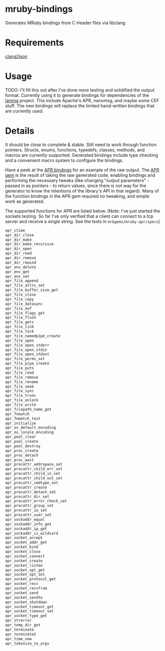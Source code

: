 # mruby-bindings
Generates MRuby bindings from C Header files via libclang

# Requirements
[clang2json](https://github.com/jbreeden/clang2json)

# Usage
TODO: I'll fill this out after I've done more testing and solidified the output format.
Currently using it to generate bindings for dependencies of the [lamina](https://github.com/jbreeden/lamina) project.
This include Apache's APR, nanomsg, and maybe some CEF stuff. The new bindings will replace the limited hand-written
bindings that are currently used.

# Details

It should be close to complete & stable. Still need to work through function pointers. Structs, enums, functions, typedefs,
classes, methods, and macros are currently supported. Generated bindings include type checking and a convenient macro system to configure the bindings.

Have a peek at the [APR bindings](https://github.com/jbreeden/mruby-bindings/tree/master/apr_bindings) for an example of the raw output. The [APR gem](https://github.com/jbreeden/mruby-apr) is the result of taking the raw generated code, enabling bindings and performing the necessary tweaks (like changing "output parameters" - passed in as pointers - to return values, since there is not way for the generator to know the intentions of the library's API in that regard). Many of the function bindings in the APR gem required no tweaking, and simple work as generated.

The supported functions for APR are listed below. (Note: I've just started the sockets testing. So far I've only verified that a client can connect to a tcp server and receive a single string. See the tests in `mrbgems/mruby-apr/specs`)

```Ruby
apr_ctime
apr_dir_close
apr_dir_make
apr_dir_make_recursive
apr_dir_open
apr_dir_read
apr_dir_remove
apr_dir_rewind
apr_env_delete
apr_env_get
apr_env_set
apr_file_append
apr_file_attrs_set
apr_file_buffer_size_get
apr_file_close
apr_file_copy
apr_file_datasync
apr_file_eof
apr_file_flags_get
apr_file_flush
apr_file_gets
apr_file_link
apr_file_lock
apr_file_namedpipe_create
apr_file_open
apr_file_open_stderr
apr_file_open_stdin
apr_file_open_stdout
apr_file_perms_set
apr_file_pipe_create
apr_file_puts
apr_file_read
apr_file_remove
apr_file_rename
apr_file_seek
apr_file_sync
apr_file_trunc
apr_file_unlock
apr_file_write
apr_filepath_name_get
apr_fnmatch
apr_fnmatch_test
apr_initialize
apr_os_default_encoding
apr_os_locale_encoding
apr_pool_clear
apr_pool_create
apr_pool_destroy
apr_proc_create
apr_proc_detach
apr_proc_wait
apr_procattr_addrspace_set
apr_procattr_child_err_set
apr_procattr_child_in_set
apr_procattr_child_out_set
apr_procattr_cmdtype_set
apr_procattr_create
apr_procattr_detach_set
apr_procattr_dir_set
apr_procattr_error_check_set
apr_procattr_group_set
apr_procattr_io_set
apr_procattr_user_set
apr_sockaddr_equal
apr_sockaddr_info_get
apr_sockaddr_ip_get
apr_sockaddr_is_wildcard
apr_socket_accept
apr_socket_addr_get
apr_socket_bind
apr_socket_close
apr_socket_connect
apr_socket_create
apr_socket_listen
apr_socket_opt_get
apr_socket_opt_set
apr_socket_protocol_get
apr_socket_recv
apr_socket_recvfrom
apr_socket_send
apr_socket_sendto
apr_socket_shutdown
apr_socket_timeout_get
apr_socket_timeout_set
apr_socket_type_get
apr_strerror
apr_temp_dir_get
apr_terminate
apr_terminate2
apr_time_now
apr_tokenize_to_argv
```
